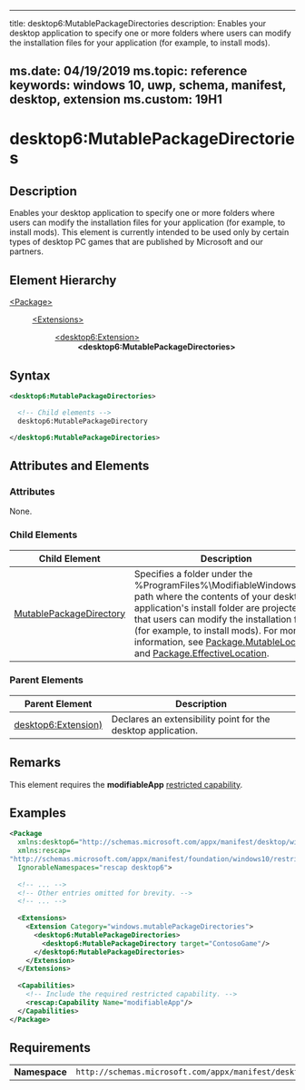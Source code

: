 ﻿---

title: desktop6:MutablePackageDirectories
description: Enables your desktop application to specify one or more folders where users can modify the installation files for your application (for example, to install mods).

ms.date: 04/19/2019
ms.topic: reference
keywords: windows 10, uwp, schema, manifest, desktop, extension 
ms.custom: 19H1
---

# desktop6:MutablePackageDirectories

## Description

Enables your desktop application to specify one or more folders where users can modify the installation files for your application (for example, to install mods). This element is currently intended to be used only by certain types of desktop PC games that are published by Microsoft and our partners.

## Element Hierarchy
<dl>
<dt><a href="element-package.md">&lt;Package&gt;</a></dt>
<dd>
<dl>
<dt><a href="element-extensions.md">&lt;Extensions&gt;</a></dt>
<dd>
<dl>
<dt><a href="element-desktop6-package-extension.md">&lt;desktop6:Extension&gt;</a></dt>
<dd><b>&lt;desktop6:MutablePackageDirectories&gt;</b></dd>
</dl>
</dd>
</dl>
</dd>
</dl>

## Syntax
```xml
<desktop6:MutablePackageDirectories>

  <!-- Child elements -->
  desktop6:MutablePackageDirectory

</desktop6:MutablePackageDirectories>
```

## Attributes and Elements

### Attributes

None.

### Child Elements

| Child Element | Description |
|---------------|-------------|
| [MutablePackageDirectory](element-desktop6-mutablepackagedirectory.md) | Specifies a folder under the %ProgramFiles%\ModifiableWindowsApps path where the contents of your desktop application's install folder are projected so that users can modify the installation files (for example, to install mods). For more information, see [Package.MutableLocation](https://docs.microsoft.com/uwp/api/windows.applicationmodel.package.mutablelocation) and [Package.EffectiveLocation](https://docs.microsoft.com/uwp/api/windows.applicationmodel.package.effectivelocation). |

### Parent Elements

| Parent Element | Description |
|---------------|-------------|
| [desktop6:Extension)](element-desktop6-package-extension.md) | Declares an extensibility point for the desktop application. |

## Remarks

This element requires the **modifiableApp** [restricted capability](https://docs.microsoft.com/windows/uwp/packaging/app-capability-declarations#restricted-capabilities). 

## Examples

```xml
<Package
  xmlns:desktop6="http://schemas.microsoft.com/appx/manifest/desktop/windows10/6"
  xmlns:rescap= 
"http://schemas.microsoft.com/appx/manifest/foundation/windows10/restrictedcapabilities"
  IgnorableNamespaces="rescap desktop6">
 
  <!-- ... -->
  <!-- Other entries omitted for brevity. -->
  <!-- ... -->
 
  <Extensions> 
    <Extension Category="windows.mutablePackageDirectories">
      <desktop6:MutablePackageDirectories>
        <desktop6:MutablePackageDirectory target="ContosoGame"/>
      </desktop6:MutablePackageDirectories>
    </Extension>
  </Extensions>
 
  <Capabilities>
    <!-- Include the required restricted capability. -->
    <rescap:Capability Name="modifiableApp"/>
  </Capabilities>
</Package>
```

## Requirements

|               |                                                             |
|---------------|-------------------------------------------------------------|
| **Namespace** | `http://schemas.microsoft.com/appx/manifest/desktop/windows10/6` |
